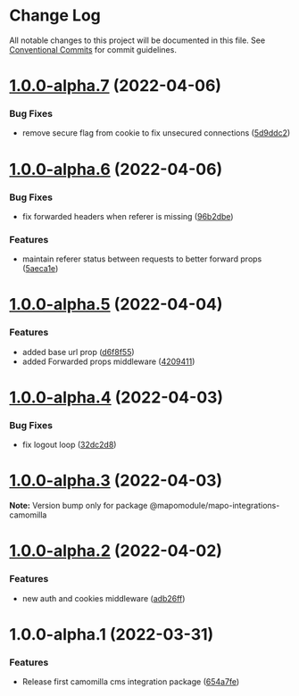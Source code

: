 # Change Log

All notable changes to this project will be documented in this file.
See [Conventional Commits](https://conventionalcommits.org) for commit guidelines.

# [1.0.0-alpha.7](https://github.com/lotrekagency/mapo-integrations-camomilla/compare/v1.0.0-alpha.6...v1.0.0-alpha.7) (2022-04-06)


### Bug Fixes

* remove secure flag from cookie to fix unsecured connections ([5d9ddc2](https://github.com/lotrekagency/mapo-integrations-camomilla/commit/5d9ddc2040aae891449e15a7b07ac45c67a60cdc))





# [1.0.0-alpha.6](https://github.com/lotrekagency/mapo-integrations-camomilla/compare/v1.0.0-alpha.5...v1.0.0-alpha.6) (2022-04-06)


### Bug Fixes

* fix forwarded headers when referer is missing ([96b2dbe](https://github.com/lotrekagency/mapo-integrations-camomilla/commit/96b2dbe2ecebe2610f9d66832adacaf15ee232e9))


### Features

* maintain referer status between requests to better forward props ([5aeca1e](https://github.com/lotrekagency/mapo-integrations-camomilla/commit/5aeca1e50cd89fcae7eefff8bf2028caa0a62325))





# [1.0.0-alpha.5](https://github.com/lotrekagency/mapo-integrations-camomilla/compare/v1.0.0-alpha.4...v1.0.0-alpha.5) (2022-04-04)


### Features

* added base url prop ([d6f8f55](https://github.com/lotrekagency/mapo-integrations-camomilla/commit/d6f8f55de702ef9dec39082d96b1b0a67cee7e54))
* added Forwarded props middleware ([4209411](https://github.com/lotrekagency/mapo-integrations-camomilla/commit/4209411d630bbc59756e7fdad293c5b23abc3f8f))





# [1.0.0-alpha.4](https://github.com/lotrekagency/mapo-integrations-camomilla/compare/v1.0.0-alpha.3...v1.0.0-alpha.4) (2022-04-03)


### Bug Fixes

* fix logout loop ([32dc2d8](https://github.com/lotrekagency/mapo-integrations-camomilla/commit/32dc2d8f96f7b6b3f778d876ec544af47a9c4836))





# [1.0.0-alpha.3](https://github.com/lotrekagency/mapo-integrations-camomilla/compare/v1.0.0-alpha.2...v1.0.0-alpha.3) (2022-04-03)

**Note:** Version bump only for package @mapomodule/mapo-integrations-camomilla





# [1.0.0-alpha.2](https://github.com/lotrekagency/mapo-integrations-camomilla/compare/v1.0.0-alpha.1...v1.0.0-alpha.2) (2022-04-02)


### Features

* new auth and cookies middleware ([adb26ff](https://github.com/lotrekagency/mapo-integrations-camomilla/commit/adb26ff50d34caab00ee1706319ca6d02ec196ba))





# 1.0.0-alpha.1 (2022-03-31)


### Features

* Release first camomilla cms integration package ([654a7fe](https://github.com/lotrekagency/mapo-integrations-camomilla/commit/654a7fe1ad8f50c8c5da54e79ca219138cd8bd77))
